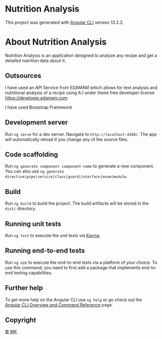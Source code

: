 # Nutrition Analysis
This project was generated with [Angular CLI](https://github.com/angular/angular-cli) version 13.2.2.

# About Nutrition Analysis
Nutrition Analysis is an application designed to analyze any recipe and get a detailed nutrition data about it.

## Outsources 
I have used an API Service from EDAMAM which allows for text analysis and nutritional analysis of a recipe using A.I under theire free developer license <a href="https://developer.edamam.com"> https://developer.edamam.com

I have used Bootstrap Framework

## Development server

Run `ng serve` for a dev server. Navigate to `http://localhost:4200/`. The app will automatically reload if you change any of the source files.

## Code scaffolding

Run `ng generate component component-name` to generate a new component. You can also use `ng generate directive|pipe|service|class|guard|interface|enum|module`.

## Build

Run `ng build` to build the project. The build artifacts will be stored in the `dist/` directory.

## Running unit tests

Run `ng test` to execute the unit tests via [Karma](https://karma-runner.github.io).

## Running end-to-end tests

Run `ng e2e` to execute the end-to-end tests via a platform of your choice. To use this command, you need to first add a package that implements end-to-end testing capabilities.

## Further help

To get more help on the Angular CLI use `ng help` or go check out the [Angular CLI Overview and Command Reference](https://angular.io/cli) page.

## Copyright

<a href="https://www.linkedin.com/in/mohammed-khaled-saad-7a6032141"> © MK

